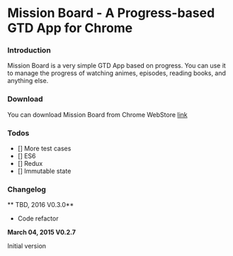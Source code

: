 # Mission Board - A Progress-based GTD App for Chrome

### Introduction

Mission Board is a very simple GTD App based on progress. You can use it to manage the progress of watching animes, episodes, reading books, and anything else.

### Download

You can download Mission Board from Chrome WebStore [link](https://chrome.google.com/webstore/detail/mission-board/akojjilfeffkjafemodkhciiebhldnkb)


### Todos

- [] More test cases
- [] ES6
- [] Redux
- [] Immutable state

### Changelog

** TBD, 2016 V0.3.0**

- Code refactor

**March 04, 2015 V0.2.7**

Initial version

